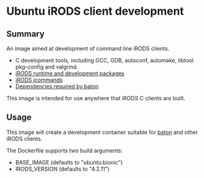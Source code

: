 # Ubuntu iRODS client development

## Summary

An image aimed at development of command line iRODS clients.

 - C development tools, including GCC, GDB, autoconf, automake, libtool
   pkg-config and valgrind.
 - [iRODS runtime and development packages](https://github.com/irods/irods)
 - [iRODS icommands](https://github.com/irods/irods_client_icommands)
 - [Dependencies required by baton](https://github.com/wtsi-npg/baton)
 
This image is intended for use anywhere that iRODS C clients are built.

## Usage

This image will create a development container suitable for
[baton](https://github.com/wtsi-npg/baton) and other iRODS clients.

The Dockerfile supports two build arguments:

- BASE_IMAGE (defaults to "ubuntu:bionic")
- IRODS_VERSION (defaults to "4.2.11")
